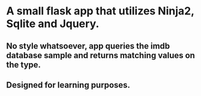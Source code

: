 # A small flask app that utilizes Ninja2, Sqlite and Jquery.
## No style whatsoever, app queries the imdb database sample and returns matching values on the type.
## Designed for learning purposes.